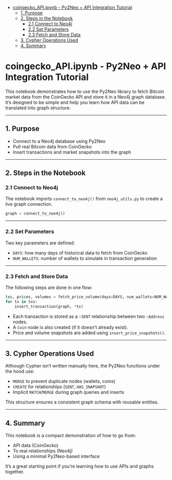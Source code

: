 <!-- toc -->

- [coingecko_API.ipynb - Py2Neo + API Integration Tutorial](#coingecko_apiipynb---py2neo--api-integration-tutorial)
  * [1. Purpose](#1-purpose)
  * [2. Steps in the Notebook](#2-steps-in-the-notebook)
    + [2.1 Connect to Neo4j](#21-connect-to-neo4j)
    + [2.2 Set Parameters](#22-set-parameters)
    + [2.3 Fetch and Store Data](#23-fetch-and-store-data)
  * [3. Cypher Operations Used](#3-cypher-operations-used)
  * [4. Summary](#4-summary)

<!-- tocstop -->

# coingecko_API.ipynb - Py2Neo + API Integration Tutorial

This notebook demonstrates how to use the Py2Neo library to fetch Bitcoin market data from the CoinGecko API and store it in a Neo4j graph database. It’s designed to be simple and help you learn how API data can be translated into graph structure.

---

## 1. Purpose

- Connect to a Neo4j database using Py2Neo
- Pull real Bitcoin data from CoinGecko
- Insert transactions and market snapshots into the graph

---

## 2. Steps in the Notebook

### 2.1 Connect to Neo4j

The notebook imports `connect_to_neo4j()` from `neo4j_utils.py` to create a live graph connection.

```python
graph = connect_to_neo4j()
```

---

### 2.2 Set Parameters

Two key parameters are defined:

- `DAYS`: how many days of historical data to fetch from CoinGecko
- `NUM_WALLETS`: number of wallets to simulate in transaction generation

---

### 2.3 Fetch and Store Data

The following steps are done in one flow:

```python
txs, prices, volumes = fetch_price_volume(days=DAYS, num_wallets=NUM_WALLETS)
for tx in txs:
    insert_transaction(graph, *tx)
```

- Each transaction is stored as a `:SENT` relationship between two `:Address` nodes.
- A `Coin` node is also created (if it doesn't already exist).
- Price and volume snapshots are added using `insert_price_snapshots()`.

---

## 3. Cypher Operations Used

Although Cypher isn’t written manually here, the Py2Neo functions under the hood use:

- `MERGE` to prevent duplicate nodes (wallets, coins)
- `CREATE` for relationships (`SENT`, `HAS_SNAPSHOT`)
- Implicit `MATCH`/`MERGE` during graph queries and inserts

This structure ensures a consistent graph schema with reusable entities.

---

## 4. Summary

This notebook is a compact demonstration of how to go from:
- API data (CoinGecko)
- To real relationships (Neo4j)
- Using a minimal Py2Neo-based interface

It’s a great starting point if you’re learning how to use APIs and graphs together.